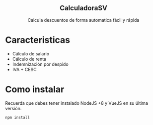 <p align="center">
 <h2 align="center">CalculadoraSV</h2>
 <p align="center">Calcula descuentos de forma automatica fácil y rápida</p>
</p>

# Caracteristicas

- Cálculo de salario
- Cálculo de renta
- Indemnización por despido
- IVA + CESC

# Como instalar

Recuerda que debes tener instalado NodeJS +8 y VueJS en su última versión.

```md
npm install
```
